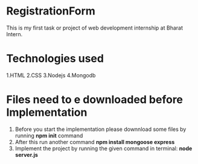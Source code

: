 # RegistrationForm

This is my first task or project of web development internship at Bharat Intern.

# Technologies used

1.HTML
2.CSS
3.Nodejs
4.Mongodb

# Files need to e downloaded before Implementation 

1. Before you start the implementation please  downnload some files by running **npm init** command 
2. After this run another command **npm install mongoose express**
3. Implement the project by running the given command in terminal: **node server.js**
